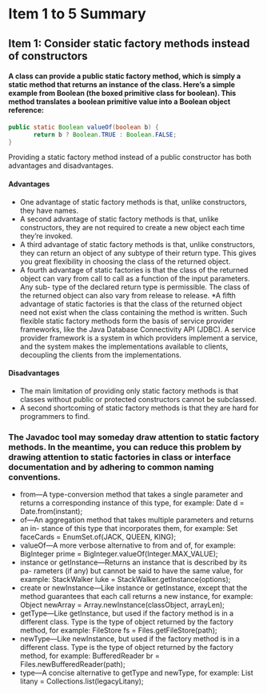 # Item 1 to 5 Summary


## Item 1: Consider static factory methods instead of constructors

#### A class can provide a public static factory method, which is simply a static method that returns an instance of the class. Here’s a simple example from Boolean (the boxed primitive class for boolean). This method translates a boolean primitive value into a Boolean object reference:


```java
public static Boolean valueOf(boolean b) {
       return b ? Boolean.TRUE : Boolean.FALSE;
}
```

Providing a static factory method instead of a public constructor has both advantages and disadvantages.

#### Advantages

* One advantage of static factory methods is that, unlike constructors, they have names.
* A second advantage of static factory methods is that, unlike constructors, they are not required to create a new object each time they’re invoked.
* A third advantage of static factory methods is that, unlike constructors, they can return an object of any subtype of their return type. 
This gives you great flexibility in choosing the class of the returned object.
* A fourth advantage of static factories is that the class of the returned object can vary from call to call as a function of the input parameters. Any sub- type of the declared return type is permissible. The class of the returned object can also vary from release to release.
*A fifth advantage of static factories is that the class of the returned object need not exist when the class containing the method is written. Such flexible static factory methods form the basis of service provider frameworks, like the Java Database Connectivity API (JDBC). A service provider framework is a system in which providers implement a service, and the system makes the implementations available to clients, decoupling the clients from the implementations.

#### Disadvantages

* The main limitation of providing only static factory methods is that classes without public or protected constructors cannot be subclassed.
* A second shortcoming of static factory methods is that they are hard for programmers to find.

### The Javadoc tool may someday draw attention to static factory methods. In the meantime, you can reduce this problem by drawing attention to static factories in class or interface documentation and by adhering to common naming conventions.

* from—A type-conversion method that takes a single parameter and returns a corresponding instance of this type, for example:
     Date d = Date.from(instant);
* of—An aggregation method that takes multiple parameters and returns an in- stance of this type that incorporates them, for example:
     Set<Rank> faceCards = EnumSet.of(JACK, QUEEN, KING);
* valueOf—A more verbose alternative to from and of, for example:
     BigInteger prime = BigInteger.valueOf(Integer.MAX_VALUE);
* instance or getInstance—Returns an instance that is described by its pa- rameters (if any) but cannot be said to have the same value, for example:
     StackWalker luke = StackWalker.getInstance(options);
* create or newInstance—Like instance or getInstance, except that the
method guarantees that each call returns a new instance, for example:
     Object newArray = Array.newInstance(classObject, arrayLen);
* getType—Like getInstance, but used if the factory method is in a different
class. Type is the type of object returned by the factory method, for example: FileStore fs = Files.getFileStore(path);
* newType—Like newInstance, but used if the factory method is in a different class. Type is the type of object returned by the factory method, for example:
     BufferedReader br = Files.newBufferedReader(path);
* type—A concise alternative to getType and newType, for example:
     List<Complaint> litany = Collections.list(legacyLitany);